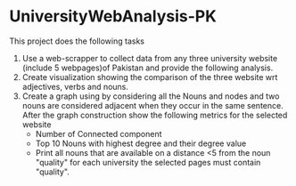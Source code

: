 # UniversityWebAnalysis-PK
This project does the following tasks
1. Use a web-scrapper to collect data from any three university website (include  5 webpages)of Pakistan and provide the following analysis.
2. Create visualization showing the comparison of the three website wrt adjectives, verbs and nouns.
3. Create a graph using  by considering all the Nouns and nodes and two nouns are considered adjacent when they occur in the same sentence. After the graph construction show the following metrics for the selected website
   - Number of Connected component
   - Top 10 Nouns with highest degree and their degree value
   - Print all nouns that are available on a distance <5 from the noun "quality" for each university the selected pages must contain "quality".
